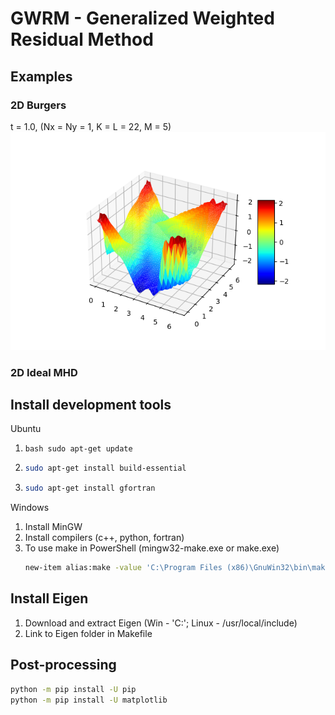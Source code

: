 # GWRM - Generalized Weighted Residual Method

## Examples

### 2D Burgers
t = 1.0, (Nx = Ny = 1, K = L = 22, M = 5) \
![alt text](CPU/2D/NonlinearBurger/Figure_1.png "2D Burger solution") 

### 2D Ideal MHD

## Install development tools 
Ubuntu
1. ```
   bash sudo apt-get update 
   ```
2. ```bash
   sudo apt-get install build-essential
   ```
3. ```bash
   sudo apt-get install gfortran
   ```

Windows
1. Install MinGW
2. Install compilers (c++, python, fortran)
3. To use make in PowerShell (mingw32-make.exe or make.exe)
   ```bash
   new-item alias:make -value 'C:\Program Files (x86)\GnuWin32\bin\make.exe.exe'
   ```

## Install Eigen
1. Download and extract Eigen (Win - 'C:\'; Linux - /usr/local/include)
2. Link to Eigen folder in Makefile 

## Post-processing
```bash
python -m pip install -U pip
python -m pip install -U matplotlib
```
